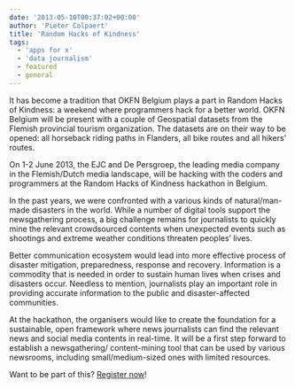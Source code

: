 ```yaml
---
date: '2013-05-10T00:37:02+00:00'
author: 'Pieter Colpaert'
title: 'Random Hacks of Kindness'
tags:
  - 'apps for x'
  - 'data journalism'
  - featured
  - general
---
```


It has become a tradition that OKFN Belgium plays a part in Random Hacks of Kindness: a weekend where programmers hack for a better world. OKFN Belgium will be present with a couple of Geospatial datasets from the Flemish provincial tourism organization. The datasets are on their way to be opened: all horseback riding paths in Flanders, all bike routes and all hikers’ routes.

On 1-2 June 2013, the EJC and De Persgroep, the leading media company in the Flemish/Dutch media landscape, will be hacking with the coders and programmers at the Random Hacks of Kindness hackathon in Belgium.

In the past years, we were confronted with a various kinds of natural/man-made disasters in the world. While a number of digital tools support the newsgathering process, a big challenge remains for journalists to quickly mine the relevant crowdsourced contents when unexpected events such as shootings and extreme weather conditions threaten peoples’ lives.

Better communication ecosystem would lead into more effective process of disaster mitigation, preparedness, response and recovery. Information is a commodity that is needed in order to sustain human lives when crises and disasters occur. Needless to mention, journalists play an important role in providing accurate information to the public and disaster-affected communities.

At the hackathon, the organisers would like to create the foundation for a sustainable, open framework where news journalists can find the relevant news and social media contents in real-time. It will be a first step forward to establish a newsgathering/ content-mining tool that can be used by various newsrooms, including small/medium-sized ones with limited resources.

Want to be part of this? [Register now](http://rhokbelgium-june2013.eventbrite.com/)!
